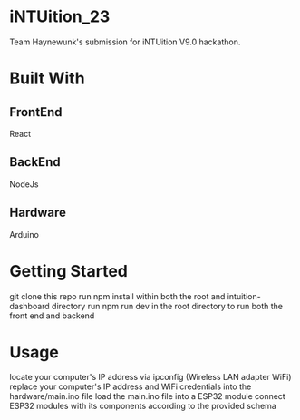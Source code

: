 # iNTUition_23

Team Haynewunk's submission for iNTUition V9.0 hackathon.

# Built With
## FrontEnd
React

## BackEnd
NodeJs

## Hardware
Arduino

# Getting Started
git clone this repo
run npm install within both the root and intuition-dashboard directory
run npm run dev in the root directory to run both the front end and backend

# Usage
locate your computer's IP address via ipconfig (Wireless LAN adapter WiFi)
replace your computer's IP address and WiFi credentials into the hardware/main.ino file
load the main.ino file into a ESP32 module
connect ESP32 modules with its components according to the provided schema